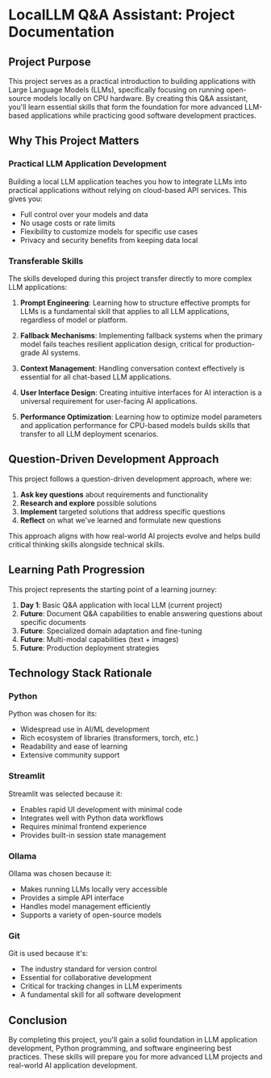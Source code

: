 # LocalLLM Q&A Assistant: Project Documentation

## Project Purpose
This project serves as a practical introduction to building applications with Large Language Models (LLMs), specifically focusing on running open-source models locally on CPU hardware. By creating this Q&A assistant, you'll learn essential skills that form the foundation for more advanced LLM-based applications while practicing good software development practices.

## Why This Project Matters

### Practical LLM Application Development
Building a local LLM application teaches you how to integrate LLMs into practical applications without relying on cloud-based API services. This gives you:
- Full control over your models and data
- No usage costs or rate limits
- Flexibility to customize models for specific use cases
- Privacy and security benefits from keeping data local

### Transferable Skills
The skills developed during this project transfer directly to more complex LLM applications:

1. **Prompt Engineering**: Learning how to structure effective prompts for LLMs is a fundamental skill that applies to all LLM applications, regardless of model or platform.

2. **Fallback Mechanisms**: Implementing fallback systems when the primary model fails teaches resilient application design, critical for production-grade AI systems.

3. **Context Management**: Handling conversation context effectively is essential for all chat-based LLM applications.

4. **User Interface Design**: Creating intuitive interfaces for AI interaction is a universal requirement for user-facing AI applications.

5. **Performance Optimization**: Learning how to optimize model parameters and application performance for CPU-based models builds skills that transfer to all LLM deployment scenarios.

## Question-Driven Development Approach
This project follows a question-driven development approach, where we:

1. **Ask key questions** about requirements and functionality
2. **Research and explore** possible solutions
3. **Implement** targeted solutions that address specific questions
4. **Reflect** on what we've learned and formulate new questions

This approach aligns with how real-world AI projects evolve and helps build critical thinking skills alongside technical skills.

## Learning Path Progression
This project represents the starting point of a learning journey:

1. **Day 1**: Basic Q&A application with local LLM (current project)
2. **Future**: Document Q&A capabilities to enable answering questions about specific documents
3. **Future**: Specialized domain adaptation and fine-tuning
4. **Future**: Multi-modal capabilities (text + images)
5. **Future**: Production deployment strategies

## Technology Stack Rationale

### Python
Python was chosen for its:
- Widespread use in AI/ML development
- Rich ecosystem of libraries (transformers, torch, etc.)
- Readability and ease of learning
- Extensive community support

### Streamlit
Streamlit was selected because it:
- Enables rapid UI development with minimal code
- Integrates well with Python data workflows
- Requires minimal frontend experience
- Provides built-in session state management

### Ollama
Ollama was chosen because it:
- Makes running LLMs locally very accessible
- Provides a simple API interface
- Handles model management efficiently
- Supports a variety of open-source models

### Git
Git is used because it's:
- The industry standard for version control
- Essential for collaborative development
- Critical for tracking changes in LLM experiments
- A fundamental skill for all software development

## Conclusion
By completing this project, you'll gain a solid foundation in LLM application development, Python programming, and software engineering best practices. These skills will prepare you for more advanced LLM projects and real-world AI application development.

